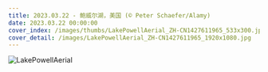 ```yaml
---
title: 2023.03.22 - 鲍威尔湖，美国 (© Peter Schaefer/Alamy)
date: 2023.03.22 00:00:00
cover_index: /images/thumbs/LakePowellAerial_ZH-CN1427611965_533x300.jpg
cover_detail: /images/LakePowellAerial_ZH-CN1427611965_1920x1080.jpg
---
```


![LakePowellAerial](/images/LakePowellAerial_ZH-CN1427611965_1920x1080.jpg)
